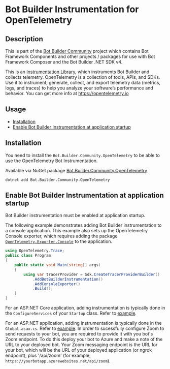 # Bot Builder Instrumentation for OpenTelemetry

## Description

This is part of the [Bot Builder Community](https://github.com/botbuildercommunity) project which contains Bot Framework Components and other projects / packages for use with Bot Framework Composer and the Bot Builder .NET SDK v4.

This is an [Instrumentation Library](https://github.com/open-telemetry/opentelemetry-specification/blob/main/specification/glossary.md#instrumentation-library), which instruments Bot Builder and collects telemetry.
OpenTelemetry is a collection of tools, APIs, and SDKs. Use it to instrument, generate, collect, and export telemetry data (metrics, logs, and traces) to help you analyze your software’s performance and behavior. You can get more info at https://opentelemetry.io

## Usage

- [Installation](#Installation)
- [Enable Bot Builder Instrumentation at application startup](#Enable-Bot-Builder-Instrumentation-at-application-startup)

## Installation

You need to install the `Bot.Builder.Community.OpenTelemetry` to be able to use the OpenTelemetry Bot Instrumentation.

Available via NuGet package [Bot.Builder.Community.OpenTelemetry](https://www.nuget.org/packages/Bot.Builder.Community.OpenTelemetry/) 

```shell
dotnet add Bot.Builder.Community.OpenTelemetry
```

## Enable Bot Builder Instrumentation at application startup

Bot Builder instrumentation must be enabled at application startup.

The following example demonstrates adding Bot Builder instrumentation to a
console application. This example also sets up the OpenTelemetry Console
exporter, which requires adding the package
[`OpenTelemetry.Exporter.Console`](https://github.com/open-telemetry/opentelemetry-dotnet/blob/main/src/OpenTelemetry.Exporter.Console/README.md)
to the application.

```csharp
using OpenTelemetry.Trace;
public class Program
{
    public static void Main(string[] args)
    {
        using var tracerProvider = Sdk.CreateTracerProviderBuilder()
            .AddBotBuilderInstrumentation()
            .AddConsoleExporter()
            .Build();
    }
}
```

For an ASP.NET Core application, adding instrumentation is typically done in
the `ConfigureServices` of your `Startup` class. Refer to [example](https://github.com/open-telemetry/opentelemetry-dotnet/blob/main/examples/AspNetCore/Program.cs).

For an ASP.NET application, adding instrumentation is typically done in the
`Global.asax.cs`. Refer to [example](../../examples/AspNet/Global.asax.cs).
In order to sucessfully configure Zoom to send requests to your bot, you are required to provide it with you bot's Zoom endpoint. To do this deploy your bot to Azure and make a note of the URL to your deployed bot. Your Zoom messaging endpoint is the URL for your bot, which will be the URL of your deployed application (or ngrok endpoint), plus '/api/zoom' (for example, `https://yourbotapp.azurewebsites.net/api/zoom`).
